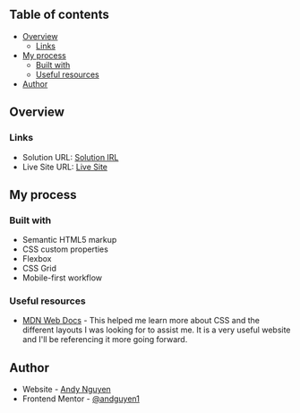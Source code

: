 ## Table of contents

- [Overview](#overview)
  - [Links](#links)
- [My process](#my-process)
  - [Built with](#built-with)
  - [Useful resources](#useful-resources)
- [Author](#author)

## Overview

### Links

- Solution URL: [Solution IRL](https://www.frontendmentor.io/challenges/qr-code-component-iux_sIO_H)
- Live Site URL: [Live Site](https://andguyen1.github.io/)

## My process

### Built with

- Semantic HTML5 markup
- CSS custom properties
- Flexbox
- CSS Grid
- Mobile-first workflow

### Useful resources

- [MDN Web Docs](https://developer.mozilla.org/en-US/) - This helped me learn more about CSS and the different layouts I was looking for to assist me. It is a very useful website and I'll be referencing it more going forward.

## Author

- Website - [Andy Nguyen](https://github.com/andguyen1)
- Frontend Mentor - [@andguyen1](https://www.frontendmentor.io/profile/andguyen1)